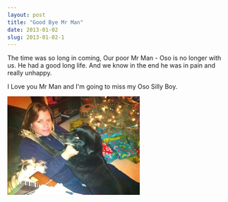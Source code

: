 ```yaml
---
layout: post
title: "Good Bye Mr Man"
date: 2013-01-02
slug: 2013-01-02-1
---
```


The time was  so long in coming, Our poor Mr Man - Oso is no longer with us.  He had a good long life.  And we know in the end he was in pain and really unhappy. 

I Love you Mr Man and I&apos;m going to miss my Oso Silly Boy.


 ![](/images/assets/521444_10151324697119169_1005201589_n-thumb-300x224-262.jpg) 
<br />

